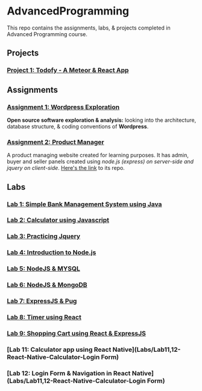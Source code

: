 # AdvancedProgramming
This repo contains the assignments, labs, &amp; projects completed in Advanced Programming course.

## Projects
### [Project 1: Todofy - A Meteor & React App](https://github.com/hasnainnaeem/todo-app-meteor-react)

## Assignments
### [Assignment 1: Wordpress Exploration](./Exploring-Analyzing-Wordpress-Assignment1.pdf)
**Open source software exploration & analysis:** looking into the architecture, database structure, & coding conventions of **Wordpress**.

### [Assignment 2: Product Manager](https://github.com/hasnainnaeem/node-product-manager)
A product managing website created for learning purposes. It has admin, buyer and seller panels created using *node.js (express) on server-side and jquery on client-side*. 
[Here's the link](https://github.com/hasnainnaeem/node-product-manager) to its repo.
## Labs
### [Lab 1: Simple Bank Management System using Java](Labs/Lab1-Java-BankManagementSystem)
### [Lab 2: Calculator using Javascript](Labs/Lab2-JS-Calculator.html)
### [Lab 3: Practicing Jquery](Labs/Lab3-Jquery.docx)
### [Lab 4: Introduction to Node.js](Labs/Lab4-Nodejs.docx)
### [Lab 5: NodeJS & MYSQL](Labs/Lab5-Nodejs-MYSQL.docx)
### [Lab 6: NodeJS & MongoDB](Labs/Lab6-Nodejs-MongoDB.docx)
### [Lab 7: ExpressJS & Pug](Labs-Lab7-ExpressJS-Pug.docx)
### [Lab 8: Timer using React](Labs/Lab8-React-Timer)
### [Lab 9: Shopping Cart using React & ExpressJS](Labs/Lab9-React-Shopping-Cart)
### [Lab 11: Calculator app using React Native](Labs/Lab11,12-React-Native-Calculator-Login Form)
### [Lab 12: Login Form & Navigation in React Native](Labs/Lab11,12-React-Native-Calculator-Login Form)

